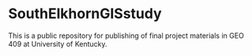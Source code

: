 # SouthElkhornGISstudy
This is a public repository for publishing of final project materials in GEO 409 at University of Kentucky. 
